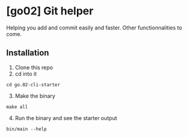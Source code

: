 # [go02] Git helper
Helping you add and commit easily and faster. Other functionnalities to come.

## Installation

1. Clone this repo
2. cd into it
```
cd go.02-cli-starter
```
3. Make the binary
```
make all
```
4. Run the binary and see the starter output
```
bin/main --help
```
